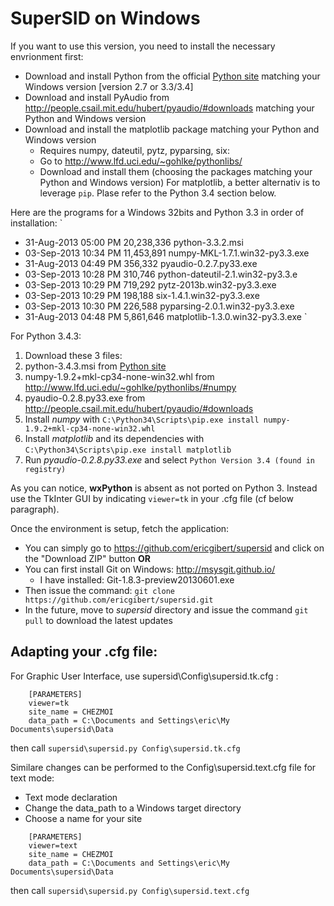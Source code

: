 SuperSID on Windows
===================

If you want to use this version, you need to install the necessary envrionment first:
 - Download and install Python from the official [Python site](http://python.org) matching your Windows version [version 2.7 or 3.3/3.4]
 - Download and install PyAudio from http://people.csail.mit.edu/hubert/pyaudio/#downloads matching your Python and Windows version
 - Download and install the matplotlib package matching your Python and Windows version
	- Requires numpy, dateutil, pytz, pyparsing, six:
	- Go to http://www.lfd.uci.edu/~gohlke/pythonlibs/
	- Download and install them (choosing the packages matching your Python and Windows version)
For matplotlib, a better alternativ is to leverage `pip`. Plase refer to the Python 3.4 section below.

Here are the programs for a Windows 32bits and Python 3.3 in order of installation:
`
-  31-Aug-2013  05:00 PM        20,238,336 python-3.3.2.msi
-  03-Sep-2013  10:34 PM        11,453,891 numpy-MKL-1.7.1.win32-py3.3.exe
-  31-Aug-2013  04:49 PM           356,332 pyaudio-0.2.7.py33.exe
-  03-Sep-2013  10:28 PM           310,746 python-dateutil-2.1.win32-py3.3.e
-  03-Sep-2013  10:29 PM           719,292 pytz-2013b.win32-py3.3.exe
-  03-Sep-2013  10:29 PM           198,188 six-1.4.1.win32-py3.3.exe
-  03-Sep-2013  10:30 PM           226,588 pyparsing-2.0.1.win32-py3.3.exe
-  31-Aug-2013  04:48 PM         5,861,646 matplotlib-1.3.0.win32-py3.3.exe
`

For Python 3.4.3:

1. Download these 3 files:
  1.  python-3.4.3.msi from [Python site](http://python.org)
  2.  numpy-1.9.2+mkl-cp34-none-win32.whl from http://www.lfd.uci.edu/~gohlke/pythonlibs/#numpy
  3.  pyaudio-0.2.8.py33.exe from http://people.csail.mit.edu/hubert/pyaudio/#downloads
2.  Install *numpy* with `C:\Python34\Scripts\pip.exe install numpy-1.9.2+mkl-cp34-none-win32.whl`
3.  Install *matplotlib* and its dependencies with `C:\Python34\Scripts\pip.exe install matplotlib`
4.  Run *pyaudio-0.2.8.py33.exe* and select `Python Version 3.4 (found in registry)` 


As you can notice, **wxPython** is absent as not ported on Python 3. Instead use the TkInter GUI by indicating `viewer=tk` in your .cfg file (cf below paragraph).

Once the environment is setup, fetch the application:
 - You can simply go to https://github.com/ericgibert/supersid and click on the "Download ZIP" button
**OR**
 - You can first install Git on Windows: http://msysgit.github.io/
	- I have installed: Git-1.8.3-preview20130601.exe
 - Then issue the command: ````git clone https://github.com/ericgibert/supersid.git````
 - In the future, move to *supersid* directory and issue the command ````git pull```` to download the latest updates


Adapting your .cfg file:
------------------------
For Graphic User Interface, use supersid\Config\supersid.tk.cfg :
````
	[PARAMETERS]
	viewer=tk
	site_name = CHEZMOI
	data_path = C:\Documents and Settings\eric\My Documents\supersid\Data
````
then call ````supersid\supersid.py Config\supersid.tk.cfg````


Similare changes can be performed to the Config\supersid.text.cfg file for text mode:
 - Text mode declaration 
 - Change the data_path to a Windows target directory
 - Choose a name for your site

````
	[PARAMETERS]
	viewer=text
	site_name = CHEZMOI
	data_path = C:\Documents and Settings\eric\My Documents\supersid\Data
````

then call ````supersid\supersid.py Config\supersid.text.cfg````
